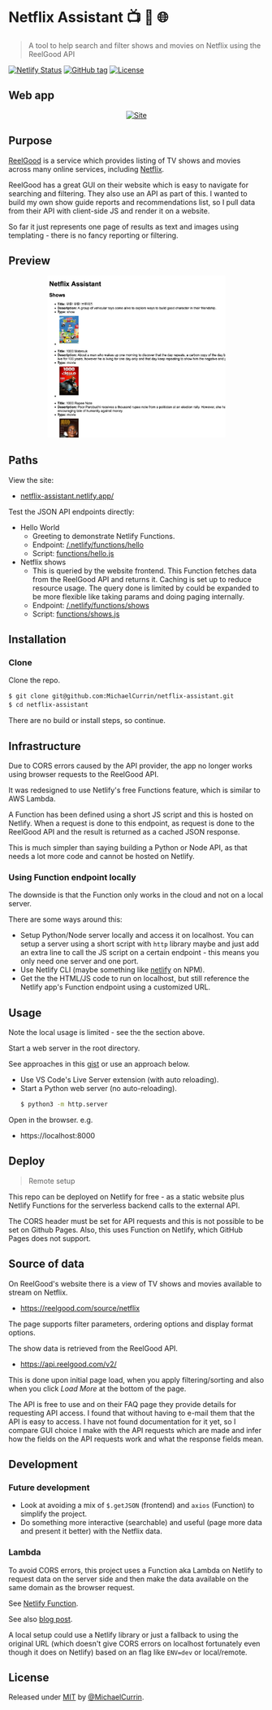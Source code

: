 # Netflix Assistant 📺 👀 🌐
> A tool to help search and filter shows and movies on Netflix using the ReelGood API

[![Netlify Status](https://api.netlify.com/api/v1/badges/e5dfdbec-c007-4323-a375-fc01798166e8/deploy-status)](https://app.netlify.com/sites/netflix-assistant/deploys "Netlify app deploy status")
[![GitHub tag](https://img.shields.io/github/tag/MichaelCurrin/netflix-assistant)](https://github.com/MichaelCurrin/netflix-assistant/releases/?include_prereleases&sort=semver "Latest tag")
[![License](https://img.shields.io/badge/License-MIT-blue)](#license)


## Web app

<div align="center">

[![Site](https://img.shields.io/badge/View_site-Netflix_Assistant-2ea44f?style=for-the-badge)](https://netflix-assistant.netlify.com/)

</div>


## Purpose

[ReelGood](https://reelgood.com) is a service which provides listing of TV shows and movies across many online services, including [Netflix](https://netflix.com/).

ReelGood has a great GUI on their website which is easy to navigate for searching and filtering. They also use an API as part of this. I wanted to build my own show guide reports and recommendations list, so I pull data from their API with client-side JS and render it on a website.

So far it just represents one page of results as text and images using templating - there is no fancy reporting or filtering.


## Preview

<div align="center">
    <a href="https://netflix-assistant.netlify.com">
        <img src="/sample.png" alt="sample screenshot" width="350" />
    </a>
</div>


## Paths

View the site:

- [netflix-assistant.netlify.app/](https://netflix-assistant.netlify.app/)

Test the JSON API endpoints directly:

- Hello World
    - Greeting to demonstrate Netlify Functions.
    - Endpoint: [/.netlify/functions/hello](https://netflix-assistant.netlify.app/.netlify/functions/hello)
    - Script: [functions/hello.js](/functions/hello.js)
- Netflix shows
    - This is queried by the website frontend. This Function fetches data from the ReelGood API and returns it. Caching is set up to reduce resource usage. The query done is limited by could be expanded to be more flexible like taking params and doing paging internally.
    - Endpoint: [/.netlify/functions/shows](https://netflix-assistant.netlify.app/.netlify/functions/shows)
    - Script: [functions/shows.js](/functions/shows.js)


## Installation

### Clone

Clone the repo.

```sh
$ git clone git@github.com:MichaelCurrin/netflix-assistant.git
$ cd netflix-assistant
```

There are no build or install steps, so continue.


## Infrastructure

Due to CORS errors caused by the API provider, the app no longer works using browser requests to the ReelGood API.

It was redesigned to use Netlify's free Functions feature, which is similar to AWS Lambda.

A Function has been defined using a short JS script and this is hosted on Netlify. When a request is done to this endpoint, as request is done to the ReelGood API and the result is returned as a cached JSON response.

This is much simpler than saying building a Python or Node API, as that needs a lot more code and cannot be hosted on Netlify.

### Using Function endpoint locally

The downside is that the Function only works in the cloud and not on a local server.

There are some ways around this:

- Setup Python/Node server locally and access it on localhost. You can setup a server using a short script with `http` library maybe and just add an extra line to call the JS script on a certain endpoint - this means you only need one server and one port.
- Use Netlify CLI (maybe something like [netlify](https://www.npmjs.com/package/netlify) on NPM).
- Get the the HTML/JS code to run on localhost, but still reference the Netlify app's Function endpoint using a customized URL.


## Usage

Note the local usage is limited - see the the section above.

Start a web server in the root directory.

See approaches in this [gist](https://gist.github.com/MichaelCurrin/1a6116a4e0918c8468dc7e1a701a5f95) or use an approach below.

- Use VS Code's Live Server extension (with auto reloading).
- Start a Python web server (no auto-reloading).
    ```sh
    $ python3 -m http.server
    ```

Open in the browser. e.g.

- https://localhost:8000


## Deploy
> Remote setup

This repo can be deployed on Netlify for free - as a static website plus Netlify Functions for the serverless backend calls to the external API.

The CORS header must be set for API requests and this is not possible to be set on Github Pages. Also, this uses Function on Netlify, which GitHub Pages does not support.


## Source of data

On ReelGood's website there is a view of TV shows and movies available to stream on Netflix.

- https://reelgood.com/source/netflix

The page supports filter parameters, ordering options and display format options.

The show data is retrieved from the ReelGood API.

- https://api.reelgood.com/v2/

This is done upon initial page load, when you apply filtering/sorting and also when you click _Load More_ at the bottom of the page.

The API is free to use and on their FAQ page they provide details for requesting API access. I found that without having to e-mail them that the API is easy to access. I have not found documentation for it yet, so I compare GUI choice I make with the API requests which are made and infer how the fields on the API requests work and what the response fields mean.


## Development

### Future development

- Look at avoiding a mix of `$.getJSON` (frontend) and `axios` (Function) to simplify the project.
- Do something more interactive (searchable) and useful (page more data and present it better) with the Netflix data.

### Lambda

To avoid CORS errors, this project uses a Function aka Lambda on Netlify to request data on the server side and then make the data available on the same domain as the browser request.

See [Netlify Function](https://www.netlify.com/products/functions/).

See also [blog post](https://dev.to/abusedmedia/using-netlify-functions-to-fetch-external-files-1a4b).

A local setup could use a Netlify library or just a fallback to using the original URL (which doesn't give CORS errors on localhost fortunately even though it does on Netlify) based on an flag like `ENV=dev` or local/remote.


## License

Released under [MIT](/LICENSE) by [@MichaelCurrin](https://github.com/MichaelCurrin).
